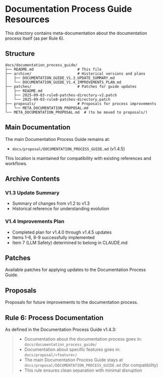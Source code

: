# Documentation Process Guide Resources

This directory contains meta-documentation about the documentation process itself (as per Rule 6).

## Structure

```
docs/documentation_process_guide/
├── README.md                    # This file
├── archive/                     # Historical versions and plans
│   ├── DOCUMENTATION_GUIDE_V1.3_UPDATE_SUMMARY.md
│   └── DOCUMENTATION_GUIDE_V1.4_IMPROVEMENTS_PLAN.md
├── patches/                     # Patches for guide updates
│   ├── README.md
│   ├── 2025-09-03-rule8-patches-directory-v2.patch
│   └── 2025-09-03-rule8-patches-directory.patch
├── proposals/                   # Proposals for process improvements
│   └── META_DOCUMENTATION_PROPOSAL.md
└── META_DOCUMENTATION_PROPOSAL.md  # (to be moved to proposals/)
```

## Main Documentation

The main Documentation Process Guide remains at:
- `docs/proposal/DOCUMENTATION_PROCESS_GUIDE.md` (v1.4.5)

This location is maintained for compatibility with existing references and workflows.

## Archive Contents

### V1.3 Update Summary
- Summary of changes from v1.2 to v1.3
- Historical reference for understanding evolution

### V1.4 Improvements Plan
- Completed plan for v1.4.0 through v1.4.5 updates
- Items 1-6, 8-9 successfully implemented
- Item 7 (LLM Safety) determined to belong in CLAUDE.md

## Patches

Available patches for applying updates to the Documentation Process Guide.

## Proposals

Proposals for future improvements to the documentation process.

## Rule 6: Process Documentation

As defined in the Documentation Process Guide v1.4.3:
> - Documentation about the documentation process goes in: `docs/documentation_process_guide/`
> - Documentation about specific features goes in: `docs/proposal/<feature>/`
> - The main Documentation Process Guide stays at `docs/proposal/DOCUMENTATION_PROCESS_GUIDE.md` (for compatibility)
> - This rule ensures clean separation with minimal disruption
